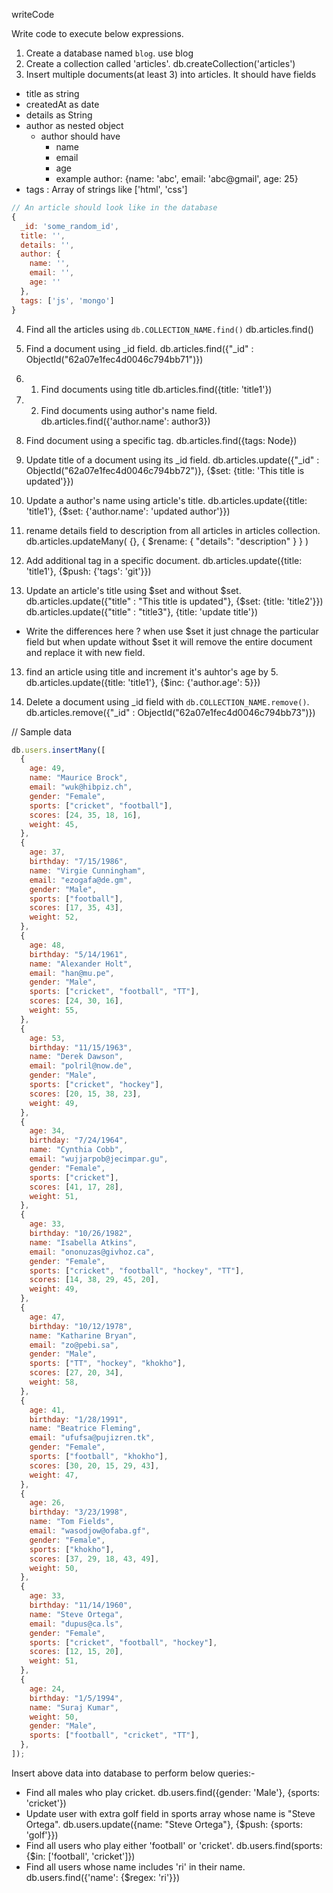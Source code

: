 writeCode

Write code to execute below expressions.

1. Create a database named `blog`.
use blog
2. Create a collection called 'articles'.
db.createCollection('articles')
3. Insert multiple documents(at least 3) into articles. It should have fields
- title as string
- createdAt as date
- details as String
- author as nested object
  - author should have
    - name
    - email
    - age
    - example author: {name: 'abc', email: 'abc@gmail', age: 25}
- tags : Array of strings like ['html', 'css']

```js
// An article should look like in the database
{
  _id: 'some_random_id',
  title: '',
  details: '',
  author: {
    name: '',
    email: '',
    age: ''
  },
  tags: ['js', 'mongo']
}
```

4. Find all the articles using `db.COLLECTION_NAME.find()`
db.articles.find()
5. Find a document using \_id field.
db.articles.find({"_id" : ObjectId("62a07e1fec4d0046c794bb71")})

6. 1. Find documents using title
db.articles.find({title: 'title1'})

7. 2. Find documents using author's name field.
db.articles.find({'author.name': author3})

8. Find document using a specific tag.
db.articles.find({tags: Node})

9. Update title of a document using its \_id field.
db.articles.update({"_id" : ObjectId("62a07e1fec4d0046c794bb72")}, {$set: {title: 'This title is updated'}})

10. Update a author's name using article's title.
db.articles.update({title: 'title1'}, {$set: {'author.name': 'updated author'}})

11. rename details field to description from all articles in articles collection.
db.articles.updateMany( {}, { $rename: { "details": "description" } } )
12. Add additional tag in a specific document.
db.articles.update({title: 'title1'}, {$push: {'tags': 'git'}})

13. Update an article's title using $set and without $set.
db.articles.update({"title" : "This title is updated"}, {$set: {title: 'title2'}})
db.articles.update({"title" : "title3"}, {title: 'update title'})
- Write the differences here ?
when use $set it just chnage the particular field but when update without $set it will remove the entire document and replace it with new field.
13. find an article using title and increment it's auhtor's age by 5.
db.articles.update({title: 'title1'}, {$inc: {'author.age': 5}})

14. Delete a document using \_id field with `db.COLLECTION_NAME.remove()`.
db.articles.remove({"_id" : ObjectId("62a07e1fec4d0046c794bb73")})

// Sample data

```js
db.users.insertMany([
  {
    age: 49,
    name: "Maurice Brock",
    email: "wuk@hibpiz.ch",
    gender: "Female",
    sports: ["cricket", "football"],
    scores: [24, 35, 18, 16],
    weight: 45,
  },
  {
    age: 37,
    birthday: "7/15/1986",
    name: "Virgie Cunningham",
    email: "ezogafa@de.gm",
    gender: "Male",
    sports: ["football"],
    scores: [17, 35, 43],
    weight: 52,
  },
  {
    age: 48,
    birthday: "5/14/1961",
    name: "Alexander Holt",
    email: "han@mu.pe",
    gender: "Male",
    sports: ["cricket", "football", "TT"],
    scores: [24, 30, 16],
    weight: 55,
  },
  {
    age: 53,
    birthday: "11/15/1963",
    name: "Derek Dawson",
    email: "polril@now.de",
    gender: "Male",
    sports: ["cricket", "hockey"],
    scores: [20, 15, 38, 23],
    weight: 49,
  },
  {
    age: 34,
    birthday: "7/24/1964",
    name: "Cynthia Cobb",
    email: "wujjarpob@jecimpar.gu",
    gender: "Female",
    sports: ["cricket"],
    scores: [41, 17, 28],
    weight: 51,
  },
  {
    age: 33,
    birthday: "10/26/1982",
    name: "Isabella Atkins",
    email: "ononuzas@givhoz.ca",
    gender: "Female",
    sports: ["cricket", "football", "hockey", "TT"],
    scores: [14, 38, 29, 45, 20],
    weight: 49,
  },
  {
    age: 47,
    birthday: "10/12/1978",
    name: "Katharine Bryan",
    email: "zo@pebi.sa",
    gender: "Male",
    sports: ["TT", "hockey", "khokho"],
    scores: [27, 20, 34],
    weight: 58,
  },
  {
    age: 41,
    birthday: "1/28/1991",
    name: "Beatrice Fleming",
    email: "ufufsa@pujizren.tk",
    gender: "Female",
    sports: ["football", "khokho"],
    scores: [30, 20, 15, 29, 43],
    weight: 47,
  },
  {
    age: 26,
    birthday: "3/23/1998",
    name: "Tom Fields",
    email: "wasodjow@ofaba.gf",
    gender: "Female",
    sports: ["khokho"],
    scores: [37, 29, 18, 43, 49],
    weight: 50,
  },
  {
    age: 33,
    birthday: "11/14/1960",
    name: "Steve Ortega",
    email: "dupus@ca.ls",
    gender: "Female",
    sports: ["cricket", "football", "hockey"],
    scores: [12, 15, 20],
    weight: 51,
  },
  {
    age: 24,
    birthday: "1/5/1994",
    name: "Suraj Kumar",
    weight: 50,
    gender: "Male",
    sports: ["football", "cricket", "TT"],
  },
]);
```

Insert above data into database to perform below queries:-

- Find all males who play cricket.
db.users.find({gender: 'Male'}, {sports: 'cricket'})
- Update user with extra golf field in sports array whose name is "Steve Ortega".
db.users.update({name: "Steve Ortega"}, {$push: {sports: 'golf'}})
- Find all users who play either 'football' or 'cricket'.
db.users.find(sports: {$in: ['football', 'cricket']})
- Find all users whose name includes 'ri' in their name.
 db.users.find({'name': {$regex: 'ri'}})
